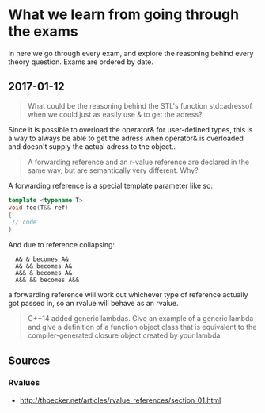 # What we learn from going through the exams
In here we go through every exam, and explore the reasoning behind every theory question.
Exams are ordered by date.

## 2017-01-12
>What could be the reasoning behind the STL's function std::adressof when we could just as easily use & to get the adress?

Since it is possible to overload the operator& for user-defined types, this is a way to always be able to get the adress when operator& is overloaded and doesn't supply the actual adress to the object..

> A forwarding reference and an r-value reference are declared in the same way, but are semantically very different. Why?

A forwarding reference is a special template parameter like so:

```c++
template <typename T>
void foo(T&& ref)
{
 // code
}
```

And due to reference collapsing:

```
  A& & becomes A&
  A& && becomes A&
  A&& & becomes A&
  A&& && becomes A&&
```

a forwarding reference will work out whichever type of reference actually got passed in, so an rvalue will behave as an rvalue.

> C++14 added generic lambdas. Give an example of a generic lambda and give a definition of a function object class that is equivalent to the compiler-generated closure object created by your lambda.




## Sources
### Rvalues
* http://thbecker.net/articles/rvalue_references/section_01.html
